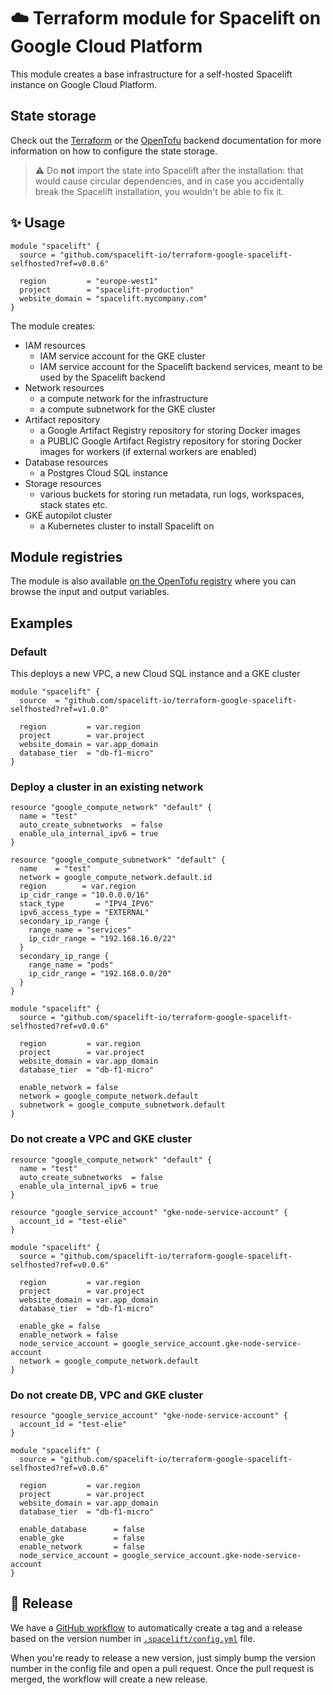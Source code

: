 # ☁️ Terraform module for Spacelift on Google Cloud Platform

This module creates a base infrastructure for a self-hosted Spacelift instance on Google Cloud Platform.

## State storage

Check out the [Terraform](https://developer.hashicorp.com/terraform/language/backend) or the [OpenTofu](https://opentofu.org/docs/language/settings/backends/configuration/) backend documentation for more information on how to configure the state storage.

> ⚠️ Do **not** import the state into Spacelift after the installation: that would cause circular dependencies, and in case you accidentally break the Spacelift installation, you wouldn't be able to fix it.

## ✨ Usage

```hcl
module "spacelift" {
  source = "github.com/spacelift-io/terraform-google-spacelift-selfhosted?ref=v0.0.6"

  region         = "europe-west1"
  project        = "spacelift-production"
  website_domain = "spacelift.mycompany.com"
}
```

The module creates:

- IAM resources
  - IAM service account for the GKE cluster
  - IAM service account for the Spacelift backend services, meant to be used by the Spacelift backend
- Network resources
  - a compute network for the infrastructure
  - a compute subnetwork for the GKE cluster
- Artifact repository
  - a Google Artifact Registry repository for storing Docker images
  - a PUBLIC Google Artifact Registry repository for storing Docker images for workers (if external workers are enabled)
- Database resources
  - a Postgres Cloud SQL instance
- Storage resources
  - various buckets for storing run metadata, run logs, workspaces, stack states etc.
- GKE autopilot cluster  
  - a Kubernetes cluster to install Spacelift on

## Module registries

The module is also available [on the OpenTofu registry](https://search.opentofu.org/module/spacelift-io/spacelift-selfhosted/google/latest) where you can browse the input and output variables.

## Examples

### Default

This deploys a new VPC, a new Cloud SQL instance and a GKE cluster

```hcl
module "spacelift" {
  source  = "github.com/spacelift-io/terraform-google-spacelift-selfhosted?ref=v1.0.0"

  region         = var.region
  project        = var.project
  website_domain = var.app_domain
  database_tier  = "db-f1-micro"
}
```

### Deploy a cluster in an existing network

```hcl
resource "google_compute_network" "default" {
  name = "test"
  auto_create_subnetworks  = false
  enable_ula_internal_ipv6 = true
}

resource "google_compute_subnetwork" "default" {
  name    = "test"
  network = google_compute_network.default.id
  region        = var.region
  ip_cidr_range = "10.0.0.0/16"
  stack_type       = "IPV4_IPV6"
  ipv6_access_type = "EXTERNAL"
  secondary_ip_range {
    range_name = "services"
    ip_cidr_range = "192.168.16.0/22"
  }
  secondary_ip_range {
    range_name = "pods"
    ip_cidr_range = "192.168.0.0/20"
  }
}

module "spacelift" {
  source = "github.com/spacelift-io/terraform-google-spacelift-selfhosted?ref=v0.0.6"

  region         = var.region
  project        = var.project
  website_domain = var.app_domain
  database_tier  = "db-f1-micro"

  enable_network = false
  network = google_compute_network.default
  subnetwork = google_compute_subnetwork.default
}
```

### Do not create a VPC and GKE cluster

```hcl
resource "google_compute_network" "default" {
  name = "test"
  auto_create_subnetworks  = false
  enable_ula_internal_ipv6 = true
}

resource "google_service_account" "gke-node-service-account" {
  account_id = "test-elie"
}

module "spacelift" {
  source = "github.com/spacelift-io/terraform-google-spacelift-selfhosted?ref=v0.0.6"

  region         = var.region
  project        = var.project
  website_domain = var.app_domain
  database_tier  = "db-f1-micro"

  enable_gke = false
  enable_network = false
  node_service_account = google_service_account.gke-node-service-account
  network = google_compute_network.default
}
```

### Do not create DB, VPC and GKE cluster

```hcl
resource "google_service_account" "gke-node-service-account" {
  account_id = "test-elie"
}

module "spacelift" {
  source = "github.com/spacelift-io/terraform-google-spacelift-selfhosted?ref=v0.0.6"

  region         = var.region
  project        = var.project
  website_domain = var.app_domain
  database_tier  = "db-f1-micro"

  enable_database      = false
  enable_gke           = false
  enable_network       = false
  node_service_account = google_service_account.gke-node-service-account
}
```

## 🚀 Release

We have a [GitHub workflow](./.github/workflows/release.yaml) to automatically create a tag and a release based on the version number in [`.spacelift/config.yml`](./.spacelift/config.yml) file.

When you're ready to release a new version, just simply bump the version number in the config file and open a pull request. Once the pull request is merged, the workflow will create a new release.
